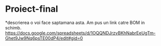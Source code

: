 # Proiect-final
*descrierea o voi face saptamana asta. Am pus un link catre BOM in schimb.
https://docs.google.com/spreadsheets/d/1OQQNDJrzvBKhNabrEeUgTm-Ghet9Jw9Nq6psTE00dP4/edit#gid=0
